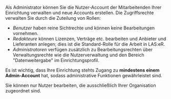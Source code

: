 Als Administrator können Sie die Nutzer-Account der Mitarbeitenden Ihrer Einrichtung verwalten und neue Accounts erstellen. Die Zugriffsrechte verwalten Sie durch die Zuteilung von Rollen:
* *Benutzer* haben reine Sichtrechte und können keine Bearbeitungen vornehmen.
* *Redakteure* können Lizenzen, Verträge etc. bearbeiten und Anbieter und Lieferanten anlegen; dies ist die Standard-Rolle für die Arbeit in LAS:eR.
* *Administratoren* verfügen zusätzlich zu Bearbeitungsrechten über Verwaltungsrechte wie die Nutzerverwaltung und den Bereich "Datenweitergabe" im Einrichtungsprofil.

Es ist wichtig, dass Ihre Einrichtung stehts Zugang zu **mindestens einem Admin-Account** hat, sodass administrative Funktionen gewährleistet sind.

Sie können nur Nutzer bearbeiten, die ausschließlich Ihrer Organisation zugeordnet sind. 
